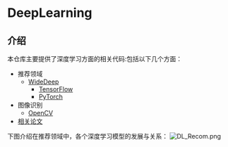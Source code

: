 # DeepLearning

## 介绍
本仓库主要提供了深度学习方面的相关代码:包括以下几个方面：

- 推荐领域
	- [WideDeep](https://gitee.com/xiaoziqi0624/deep-learning/tree/master/Wide&Deep)
		- [TensorFlow](https://gitee.com/xiaoziqi0624/deep-learning/tree/master/Wide&Deep/TensorFlow)
		- [PyTorch](https://gitee.com/xiaoziqi0624/deep-learning/tree/master/Wide&Deep/PyTorch)
- 图像识别
	- [OpenCV](https://gitee.com/xiaoziqi0624/deep-learning/tree/master/OpenCV)
- [相关论文](https://gitee.com/xiaoziqi0624/deep-learning/tree/master/article)

下图介绍在推荐领域中，各个深度学习模型的发展与关系：
![DL_Recom.png](https://gitee.com/xiaoziqi0624/deep-learning/raw/master/pic/DL_Recom.png)